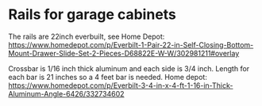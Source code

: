 # Rails for garage cabinets

The rails are 22inch everbuilt, see Home Depot:  https://www.homedepot.com/p/Everbilt-1-Pair-22-in-Self-Closing-Bottom-Mount-Drawer-Slide-Set-2-Pieces-D68822E-W-W/302981211#overlay

Crossbar is 1/16 inch thick aluminum and each side is 3/4 inch. Length for each bar is 21 inches so a 4 feet bar is needed. Home depot:
https://www.homedepot.com/p/Everbilt-3-4-in-x-4-ft-1-16-in-Thick-Aluminum-Angle-6426/332734602